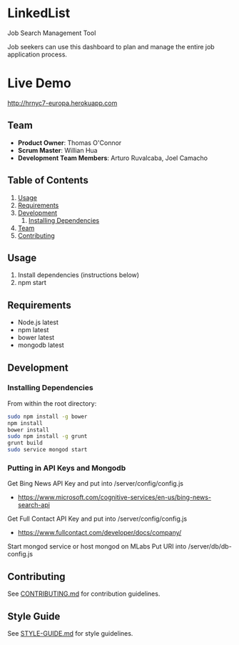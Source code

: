 # LinkedList

Job Search Management Tool

Job seekers can use this dashboard to plan and manage the entire job application process.

# Live Demo

http://hrnyc7-europa.herokuapp.com

## Team

  - __Product Owner__: Thomas O'Connor
  - __Scrum Master__: Willian Hua
  - __Development Team Members__: Arturo Ruvalcaba, Joel Camacho

## Table of Contents

1. [Usage](#Usage)
1. [Requirements](#requirements)
1. [Development](#development)
    1. [Installing Dependencies](#installing-dependencies)
1. [Team](#team)
1. [Contributing](#contributing)

## Usage
1. Install dependencies (instructions below)
2. npm start

## Requirements

- Node.js latest
- npm latest
- bower latest
- mongodb latest

## Development

### Installing Dependencies

From within the root directory:

```sh
sudo npm install -g bower
npm install
bower install
sudo npm install -g grunt
grunt build
sudo service mongod start
```
### Putting in API Keys and Mongodb

Get Bing News API Key and put into /server/config/config.js
- https://www.microsoft.com/cognitive-services/en-us/bing-news-search-api

Get Full Contact API Key and put into /server/config/config.js
- https://www.fullcontact.com/developer/docs/company/ 

Start mongod service or host mongod on MLabs
Put URI into /server/db/db-config.js

## Contributing

See [CONTRIBUTING.md](CONTRIBUTING.md) for contribution guidelines.

## Style Guide

See [STYLE-GUIDE.md](STYLE-GUIDE.md) for style guidelines.